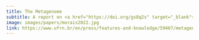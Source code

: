 ```yaml
---
title: The Metagenome
subtitle: A report on <a href="https://doi.org/gs8q2s" target="_blank">Morais, et al 2022</a>
image: images/papers/morais2022.jpg
link: https://www.ufrn.br/en/press/features-and-knowledge/59467/metagenoma
---
```

